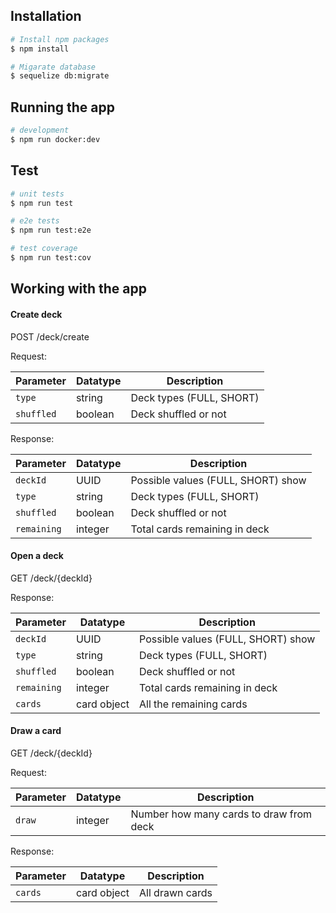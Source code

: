 ## Installation

```bash
# Install npm packages
$ npm install

# Migarate database
$ sequelize db:migrate
```

## Running the app

```bash
# development
$ npm run docker:dev
```

## Test

```bash
# unit tests
$ npm run test

# e2e tests
$ npm run test:e2e

# test coverage
$ npm run test:cov
```

## Working with the app

#### Create deck

POST /deck/create

Request:

| Parameter   | Datatype                   | Description                              |
| ----------- | ---------------------------| ---------------------------------------- |
| `type`      | string                     | Deck types (FULL, SHORT)                 |
| `shuffled`  | boolean                    | Deck shuffled or not                     |

Response:

| Parameter   | Datatype                   | Description                              |
| ----------- | ---------------------------| ---------------------------------------- |
| `deckId`    | UUID                       | Possible values (FULL, SHORT) show       |
| `type`      | string                     | Deck types (FULL, SHORT)                 |
| `shuffled`  | boolean                    | Deck shuffled or not                     |
| `remaining` | integer                    | Total cards remaining in deck            |



#### Open a deck

GET /deck/{deckId}

Response:

| Parameter   | Datatype                   | Description                              |
| ----------- | ---------------------------| ---------------------------------------- |
| `deckId`    | UUID                       | Possible values (FULL, SHORT) show       |
| `type`      | string                     | Deck types (FULL, SHORT)                 |
| `shuffled`  | boolean                    | Deck shuffled or not                     |
| `remaining` | integer                    | Total cards remaining in deck            |
| `cards    ` | card object                | All the remaining cards                  |


#### Draw a card

GET /deck/{deckId}

Request:

| Parameter   | Datatype                   | Description                              |
| ----------- | ---------------------------| ---------------------------------------- |
| `draw`      | integer                    | Number how many cards to draw from deck  |

Response:

| Parameter   | Datatype                   | Description                              |
| ----------- | ---------------------------| ---------------------------------------- |
| `cards    ` | card object                | All drawn cards                          |
